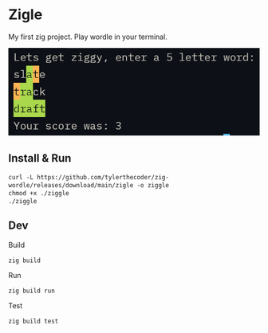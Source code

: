 # Zigle

My first zig project. Play wordle in your terminal.

![image of game](screenshot.png)

## Install & Run

```
curl -L https://github.com/tylerthecoder/zig-wordle/releases/download/main/zigle -o ziggle
chmod +x ./ziggle
./ziggle
```

## Dev
Build
```
zig build
```

Run
```
zig build run
```

Test
```
zig build test
```
